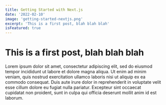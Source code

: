 ```yaml
---
title: Getting Started with Next.js
date: '2022-02-10'
image: 'getting-started-nextjs.png'
excerpt: 'This is a first post, blah blah blah'
isFeatured: true
---
```


# This is a first post, blah blah blah

Lorem ipsum dolor sit amet, consectetur adipiscing elit, sed do eiusmod tempor incididunt ut labore et dolore magna aliqua. Ut enim ad minim veniam, quis nostrud exercitation ullamco laboris nisi ut aliquip ex ea commodo consequat. Duis aute irure dolor in reprehenderit in voluptate velit esse cillum dolore eu fugiat nulla pariatur. Excepteur sint occaecat cupidatat non proident, sunt in culpa qui officia deserunt mollit anim id est laborum.
